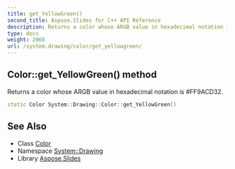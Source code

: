 ```yaml
---
title: get_YellowGreen()
second_title: Aspose.Slides for C++ API Reference
description: Returns a color whose ARGB value in hexadecimal notation is #FF9ACD32.
type: docs
weight: 2068
url: /system.drawing/color/get_yellowgreen/
---
```

## Color::get_YellowGreen() method


Returns a color whose ARGB value in hexadecimal notation is #FF9ACD32.

```cpp
static Color System::Drawing::Color::get_YellowGreen()
```

## See Also

* Class [Color](../)
* Namespace [System::Drawing](../../)
* Library [Aspose.Slides](../../../)
